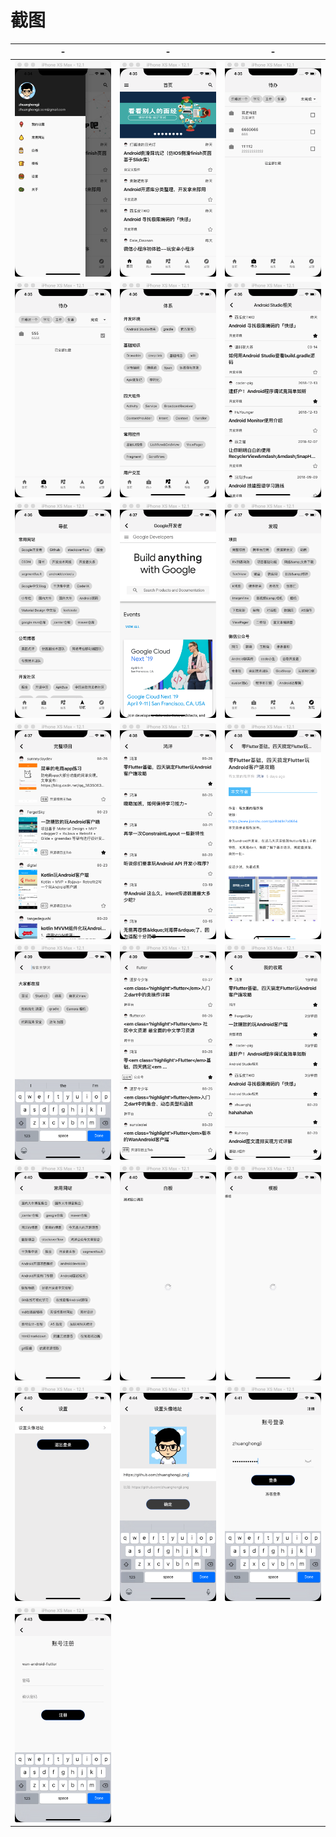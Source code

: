 # 截图

| - | - | - 
| - | - | -
| ![](./res/001.png) | ![](./res/002.png) | ![](./res/003.png) 
| ![](./res/004.png) | ![](./res/005.png) | ![](./res/006.png) 
| ![](./res/007.png) | ![](./res/008.png) | ![](./res/009.png) 
| ![](./res/010.png) | ![](./res/011.png) | ![](./res/012.png) 
| ![](./res/013.png) | ![](./res/014.png) | ![](./res/015.png) 
| ![](./res/016.png) | ![](./res/017.png) | ![](./res/018.png) 
| ![](./res/019.png) | ![](./res/020.png) | ![](./res/021.png) 
| ![](./res/022.png) 